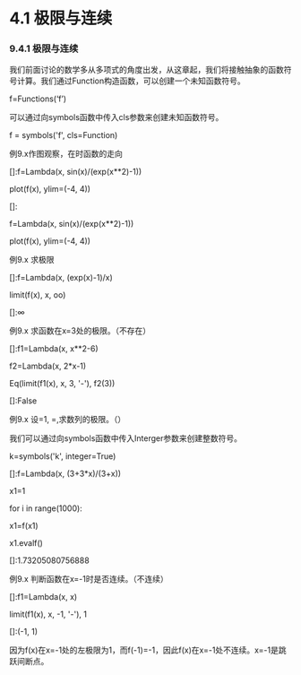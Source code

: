 # 4.1 极限与连续


### 9.4.1 极限与连续

我们前面讨论的数学多从多项式的角度出发，从这章起，我们将接触抽象的函数符号计算。我们通过Function构造函数，可以创建一个未知函数符号。

f=Functions(‘f’)

可以通过向symbols函数中传入cls参数来创建未知函数符号。

f = symbols('f', cls=Function)

例9.x作图观察，在时函数的走向

[]:f=Lambda(x, sin(x)/(exp(x\*\*2)-1))

plot(f(x), ylim=(-4, 4))

[]:

f=Lambda(x, sin(x)/(exp(x\*\*2)-1))

plot(f(x), ylim=(-4, 4))

例9.x 求极限

[]:f=Lambda(x, (exp(x)-1)/x)

limit(f(x), x, oo)

[]:∞

例9.x 求函数在x=3处的极限。（不存在）

[]:f1=Lambda(x, x\*\*2-6)

f2=Lambda(x, 2\*x-1)

Eq(limit(f1(x), x, 3, '-'), f2(3))

[]:False

例9.x 设=1, =,求数列的极限。（）

我们可以通过向symbols函数中传入Interger参数来创建整数符号。

k=symbols('k', integer=True)

[]:f=Lambda(x, (3+3\*x)/(3+x))

x1=1

for i in range(1000):

x1=f(x1)

x1.evalf()

[]:1.73205080756888

例9.x 判断函数在x=-1时是否连续。（不连续）

[]:f1=Lambda(x, x)

limit(f1(x), x, -1, '-'), 1

[]:(-1, 1)

因为f(x)在x=-1处的左极限为1，而f(-1)=-1，因此f(x)在x=-1处不连续。x=-1是跳跃间断点。
